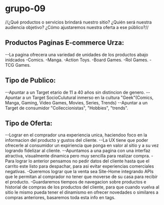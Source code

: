 # grupo-09
//¿Qué productos o servicios brindará nuestro sitio? ¿Quién será nuestra audiencia
objetivo? ¿Cómo ajustaremos nuestra oferta a ese público?//
## Productos Paginas E-commerce Urza:
--La pagina ofrecera una variedad de unidades de los productos abajo inidcados
-Comics.
-Manga.
-Action Toys.
-Board Games.
-Rol Games.
-TCG Games.
## Tipo de Publico:
--Apuntar a un Target etario de 11 a 40 años sin distincion de genero.
--Apuntar a un Target SocioCulutural inmerso en la cultura "Geek"(Comics, Manga, Gaming, Video Games, Movies, Series, Trends)
--Apuntar a un Target de consumidor "Colleccionistas", "Hobbies", "trends".
## Tipo de Oferta:
--Lograr en el comprador una experiencia unica, haciendoo foco en la informacion del producto y gustos del cliente.
--La UX tiene que poder ofrecerle al consumidor un expiriencia que ponga en valor al sitio y a su vez logrando fidelizar al cliente.
--Apuntamos a una pagina con una interfaz atractiva, visualmente dinamica pero muy sencilla para realizar compra.
-Para lograr lo anterior pensamos no pedir datos del cliente hasta que el carrito este listo para despachar, para asi evitar experiencias comerciales negativas.
-Queremos lograr que la venta sea Site-Home integrando APIs que le permitan al comprador no tener que moverse de su casa para recibir el producto.
-Guardaremos tiempos de navegacion sobre productos e historial de compras de los productos del cliente, para que cuando vuelva al sitio le mismo pueda tener el dinamismo en ofrecer novedades o similares a compras anteriores, basaremos toda esta info en tags.
